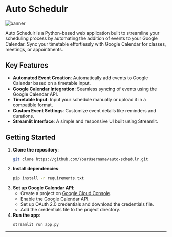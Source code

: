 # Auto Schedulr

![banner](https://github.com/user-attachments/assets/f429c1e7-03db-42af-9507-67edb47e17c0)

Auto Schedulr is a Python-based web application built to streamline your scheduling process by automating the addition of events to your Google Calendar. Sync your timetable effortlessly with Google Calendar for classes, meetings, or appointments.

## Key Features

- **Automated Event Creation**: Automatically add events to Google Calendar based on a timetable input.
- **Google Calendar Integration**: Seamless syncing of events using the Google Calendar API.
- **Timetable Input**: Input your schedule manually or upload it in a compatible format.
- **Custom Event Settings**: Customize event details like reminders and durations.
- **Streamlit Interface**: A simple and responsive UI built using Streamlit.

## Getting Started

1. **Clone the repository**:
   ```bash
   git clone https://github.com/YourUsername/auto-schedulr.git
   ```
2. **Install dependencies**:
   ```bash
   pip install -r requirements.txt
   ```
3. **Set up Google Calendar API**:
   - Create a project on [Google Cloud Console](https://console.cloud.google.com/).
   - Enable the Google Calendar API.
   - Set up OAuth 2.0 credentials and download the credentials file.
   - Add the credentials file to the project directory.
4. **Run the app**:
   ```bash
   streamlit run app.py
   ```

---
